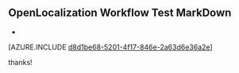 ## OpenLocalization Workflow Test MarkDown
* 

[AZURE.INCLUDE [d8d1be68-5201-4f17-846e-2a63d6e36a2e](calleeMd1.md)]

 
thanks!